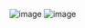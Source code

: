 ![image](https://github.com/user-attachments/assets/ecc90e05-d5ed-4481-980c-7451f4405d4c)
![image](https://github.com/user-attachments/assets/9155a5d2-a4dc-4cad-881b-0bc14e9542f1)

